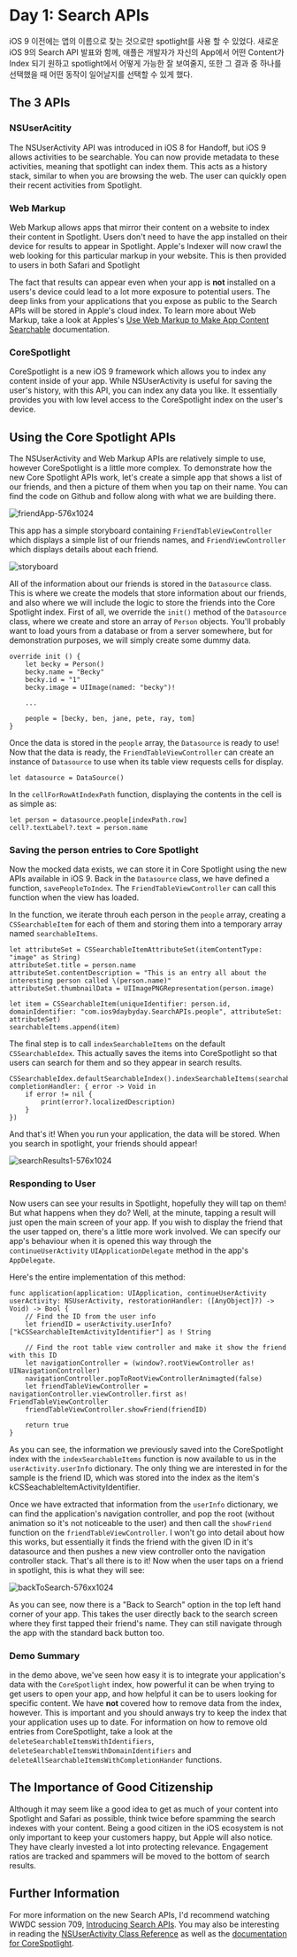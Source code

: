 # Day 1: Search APIs

iOS 9 이전에는 앱의 이름으로 찾는 것으로만 spotlight를 사용 할 수 있었다. 새로운 iOS 9의 Search API 발표와 함께, 애플은 개발자가 자신의 App에서 어떤 Content가 Index 되기 원하고 spotlight에서 어떻게 가능한 잘 보여줄지, 또한 그 결과 중 하나를 선택했을 때 어떤 동작이 일어날지를 선택할 수 있게 했다.

## The 3 APIs

### NSUserAcitity

The NSUserActivity API was introduced in iOS 8 for Handoff, but iOS 9 allows activities to be searchable. You can now provide metadata to these activities, meaning that spotlight can index them. This acts as a history stack, similar to when you are browsing the web. The user can quickly open their recent activities from Spotlight.

### Web Markup

Web Markup allows apps that mirror their content on a website to index their content in Spotlight. Users don't need to have the app installed on their device for results to appear in Spotlight. Apple's Indexer will now crawl the web looking for this particular markup in your website. This is then provided to users in both Safari and Spotlight

The fact that results can appear even when your app is **not** installed on a users's device could lead to a lot more exposure to potential users. The deep links from your applications that you expose as public to the Search APIs will be stored in Apple's cloud index. To learn more about Web Markup, take a look at Apples's [Use Web Markup to Make App Content Searchable](https://developer.apple.com/library/prerelease/ios/releasenotes/General/WhatsNewIniOS/Articles/iOS9.html#//apple_ref/doc/uid/TP40016198-SW4) documentation.


### CoreSpotlight

CoreSpotlight is a new iOS 9 framework which allows you to index any content inside of your app. While NSUserActivity is useful for saving the user's history, with this API, you can index any data you like. It essentially provides you with low level access to the CoreSpotlight index on the user's device.


## Using the Core Spotlight APIs

The NSUserActivity and Web Markup APIs are relatively simple to use, however CoreSpotlight is a little more complex. To demonstrate how the new Core Spotlight APIs work, let's create a simple app that shows a list of our friends, and then a picture of them when you tap on their name. You can find the code on Github and follow along with what we are building there.

![friendApp-576x1024](https://www.shinobicontrols.com/wp-content/uploads/2015/07/friendApp-576x1024.png)

This app has a simple storyboard containing `FriendTableViewController` which displays a simple list of our friends names, and `FriendViewController` which displays details about each friend.

![storyboard](https://www.shinobicontrols.com/wp-content/uploads/2015/07/storyboard.png)

All of the information about our friends is stored in the `Datasource` class. This is where we create the models that store information about our friends, and also where we will include the logic to store the friends into the Core Spotlight index.
First of all, we override the `init()` method of the `Datasource` class, where we create and store an array of `Person` objects. You'll probably want to load yours from a database or from a server somewhere, but for demonstration purposes,  we will simply create some dummy data.

	override init () {
		let becky = Person()
		becky.name = "Becky"
		becky.id = "1"
		becky.image = UIImage(named: "becky")!
		
		...
		
		people = [becky, ben, jane, pete, ray, tom]
	}
	
Once the data is stored in the `people` array, the `Datasource` is ready to use!
Now that the data is ready, the `FriendTableViewController` can create an instance of `Datasource` to use when its table view requests cells for display.

	let datasource = DataSource()
	
In the `cellForRowAtIndexPath` function, displaying the contents in the cell is as simple as:

	let person = datasource.people[indexPath.row]
	cell?.textLabel?.text = person.name


### Saving the person entries to Core Spotlight

Now the mocked data exists, we can store it in Core Spotlight using the new APIs available in iOS 9. Back in the `Datasource` class, we have defined a function, `savePeopleToIndex`.  The `FriendTableViewController` can call this function when the view has loaded.

In the function, we iterate throuh each person in the `people` array, creating a `CSSearchableItem` for each of them and storing them into a temporary array named `searchableItems`.

	let attributeSet = CSSearchableItemAttributeSet(itemContentType: "image" as String)
	attributeSet.title = person.name
	attributeSet.contentDescription = "This is an entry all about the interesting person called \(person.name)"
	attributeSet.thumbnailData = UIImagePNGRepresentation(person.image)
	
	let item = CSSearchableItem(uniqueIdentifier: person.id, domainIdentifier: "com.ios9daybyday.SearchAPIs.people", attributeSet: attributeSet)
	searchableItems.append(item)
	
The final step is to call `indexSearchableItems` on the default `CSSearchableIdex`.
This actually saves the items into CoreSpotlight so that users can search for them and so they appear in search results.

	CSSearchableIdex.defaultSearchableIndex().indexSearchableItems(searchableItems, completionHandler: { error -> Void in
		if error != nil {
			print(error?.localizedDescription)
		}
	})
	
And that's it! When you run your application, the data will be stored. When you search in spotlight, your friends should appear!

![searchResults1-576x1024](https://www.shinobicontrols.com/wp-content/uploads/2015/07/searchResults1-576x1024.png)


### Responding to User

Now users can see your results in Spotlight, hopefully they will tap on them! But what happens when they do? Well, at the minute, tapping a result will just open the main screen of your app. If you wish to display the friend that the user tapped on, there's a little more work involved. We can specify our app's behaviour when it is opened this way through the `continueUserActivity` `UIApplicationDelegate` method in the app's `AppDelegate`.

Here's  the entire implementation of this method:

	func application(application: UIApplication, continueUserActivity userActivity: NSUserActivity, restorationHandler: ([AnyObject]?) -> Void) -> Bool {
		// Find the ID from the user info
		let friendID = userActivity.userInfo?["kCSSearchableItemActivityIdentifier"] as ! String
		
		// Find the root table view controller and make it show the friend with this ID
		let navigationController = (window?.rootViewController as! UINavigationController)
		navigationController.popToRootViewControllerAnimagted(false)
		let friendTableViewController = navigationController.viewController.first as! FriendTableViewController
		friendTableViewController.showFriend(friendID)
		
		return true
	}
	
As you can see, the information we previously saved into the CoreSpotlight index with the `indexSearchableItems` function is now available to us in the `userActivity.userInfo` dictionary. The only thing we are interested in for the sample is the friend ID, which was stored into the index as the item's kCSSeachableItemActivityIdentifier.

Once we have extracted that information from the `userInfo` dictionary, we can find the application's navigation controller, and pop the root (without animation so it's not noticeable to the user) and then call the `showFriend` function on the `friendTableViewController`. I won't go into detail about how this works, but essentially it finds the friend with the given ID in it's datasource and then pushes a new view controller onto the navigation controller stack. That's all there is to it! Now when the user taps on a friend in spotlight, this is what they will see:

![backToSearch-576xx1024](https://www.shinobicontrols.com/wp-content/uploads/2015/07/backToSearch-576x1024.png)

As you can see, now there is a "Back to Search" option in the top left hand corner of your app. This takes the user directly back to the search screen where they first tapped their friend's name. They can still navigate through the app with the standard back button too.


### Demo Summary

in the demo above, we've seen how easy it is to integrate your application's data with the `CoreSpotlight` index, how powerful it can be when trying to get users to open your app, and how helpful it can be to users looking for  specific content.
We have **not** covered how to remove data from the index, however. This is important and you should anways try to keep the index that your application uses up to date.
For information on how to remove old entries from CoreSpotlight, take a look at the `deleteSearchableItemsWithIdentifiers`, `deleteSearchableItemsWithDomainIdentifiers` and `deleteAllSearchableItemsWithCompletionHander` functions.


## The Importance of Good Citizenship

Although it may seem like a good idea to get as much of your content into Spotlight and Safari as possible, think twice before spamming the search indexes with your content. Being a good citizen in the iOS ecosystem is not only important to keep your customers happy, but Apple will also notice. They have clearly invested a lot into protecting relevance. Engagement ratios are tracked and spammers will be moved to the bottom of search results.


## Further Information

For more information on the new Search APIs, I'd recommend watching WWDC session 709, [Introducing Search APIs](https://developer.apple.com/videos/wwdc/2015/?id=709). You may also be interesting in reading the [NSUserActivity Class Reference](https://developer.apple.com/library/prerelease/ios/documentation/Foundation/Reference/NSUserActivity_Class/) as well as the [documentation for CoreSpotlight](https://developer.apple.com/library/prerelease/ios/releasenotes/General/WhatsNewIniOS/Articles/iOS9.html#//apple_ref/doc/uid/TP40016198-SW3).


